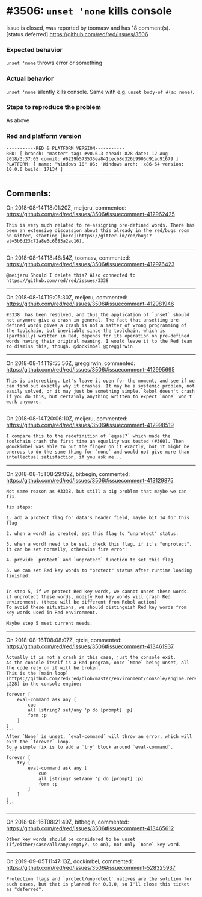 
#3506: `unset 'none` kills console
================================================================================
Issue is closed, was reported by toomasv and has 18 comment(s).
[status.deferred]
<https://github.com/red/red/issues/3506>

### Expected behavior
`unset 'none` throws error or something
### Actual behavior
`unset 'none` silently kills console.
Same with e.g. `unset body-of #(a: none)`.
### Steps to reproduce the problem
As above
### Red and platform version
```
-----------RED & PLATFORM VERSION----------- 
RED: [ branch: "master" tag: #v0.6.3 ahead: 828 date: 12-Aug-2018/3:37:05 commit: #6229b573535ea841cecb8d326b9905d91ad91679 ]
PLATFORM: [ name: "Windows 10" OS: 'Windows arch: 'x86-64 version: 10.0.0 build: 17134 ]
--------------------------------------------
```


Comments:
--------------------------------------------------------------------------------

On 2018-08-14T18:01:20Z, meijeru, commented:
<https://github.com/red/red/issues/3506#issuecomment-412962425>

    This is very much related to re-assigning pre-defined words. There has been an extensive discussion about this already in the red/bugs room on Gitter, starting [here](https://gitter.im/red/bugs?at=5b6d23c72a8e6c6083a2ac16).

--------------------------------------------------------------------------------

On 2018-08-14T18:46:54Z, toomasv, commented:
<https://github.com/red/red/issues/3506#issuecomment-412976423>

    @meijeru Should I delete this? Also connected to https://github.com/red/red/issues/3338

--------------------------------------------------------------------------------

On 2018-08-14T19:05:30Z, meijeru, commented:
<https://github.com/red/red/issues/3506#issuecomment-412981946>

    #3338  has been resolved, and thus the application of `unset` should not anymore give a crash in general. The fact that unsetting pre-defined words gives a crash is not a matter of wrong programming of the toolchain, but inevitable since the toolchain, which is (partially) written in Red, depends for its operation on pre-defined words having their original meaning. I would leave it to the Red team to dismiss this, though. @dockimbel @greggirwin 

--------------------------------------------------------------------------------

On 2018-08-14T19:55:56Z, greggirwin, commented:
<https://github.com/red/red/issues/3506#issuecomment-412995695>

    This is interesting. Let's leave it open for the moment, and see if we can find out exactly why it crashes. It may be a systemic problem, not easily solved, or it may just be something simple. Rebol doesn't crash if you do this, but certainly anything written to expect `none` won't work anymore.

--------------------------------------------------------------------------------

On 2018-08-14T20:06:10Z, meijeru, commented:
<https://github.com/red/red/issues/3506#issuecomment-412998519>

    I compare this to the redefinition of `equal?` which made the toolchain crash the first time an equality was tested (#360). Then @dockimbel was able to put the finger on it exactly, but it might be onerous to do the same thing for `none` and would not give more than intellectual satisfaction, if you ask me... 

--------------------------------------------------------------------------------

On 2018-08-15T08:29:09Z, bitbegin, commented:
<https://github.com/red/red/issues/3506#issuecomment-413129875>

    Not same reason as #3338, but still a big problem that maybe we can fix.
    
    fix steps:
    
    1. add a protect flag for data's header field, maybe bit 14 for this flag
    
    2. when a word! is created, set this flag to "unprotect" status.
    
    3. when a word! need to be set, check this flag, if it's "unprotect", it can be set normally, otherwise fire error!
    
    4. provide `protect` and `unprotect` function to set this flag
    
    5. we can set Red key words to "protect" status after runtime loading finished.
    
    
    In step 5, if we protect Red key words, we cannot unset these words. if unprotect these words, modify Red key words will crash Red environment. (these will be different from Rebol action)
    To avoid these situations, we should distinguish Red key words from key words used in Red environment.
    
    Maybe step 5 meet current needs.
    

--------------------------------------------------------------------------------

On 2018-08-16T08:08:07Z, qtxie, commented:
<https://github.com/red/red/issues/3506#issuecomment-413461937>

    Actually it is not a crash in this case, just the console exit.
    As the console itself is a Red program, once `None` being unset, all the code rely on it will be broken. 
    This is the [main loop](https://github.com/red/red/blob/master/environment/console/engine.red#L222-L228) in the console engine:
    ```
    forever [
        eval-command ask any [
            cue
            all [string? set/any 'p do [prompt] :p]
            form :p
        ]
    ]
    ```
    After `None` is unset, `eval-command` will throw an error, which will exit the `forever` loop. 
    So a simple fix is to add a `try` block around `eval-command`.
     ```
    forever [
        try [
            eval-command ask any [
                cue
                all [string? set/any 'p do [prompt] :p]
                form :p
            ]
        ]
    ]
    ```

--------------------------------------------------------------------------------

On 2018-08-16T08:21:49Z, bitbegin, commented:
<https://github.com/red/red/issues/3506#issuecomment-413465612>

    Other key words should be considered to be unset (if/either/case/all/any/empty?, so on), not only `none` key word.

--------------------------------------------------------------------------------

On 2019-09-05T11:47:13Z, dockimbel, commented:
<https://github.com/red/red/issues/3506#issuecomment-528325937>

    Protection flags and `protect/unprotect` natives are the solution for such cases, but that is planned for 0.8.0, so I'll close this ticket as "deferred".

